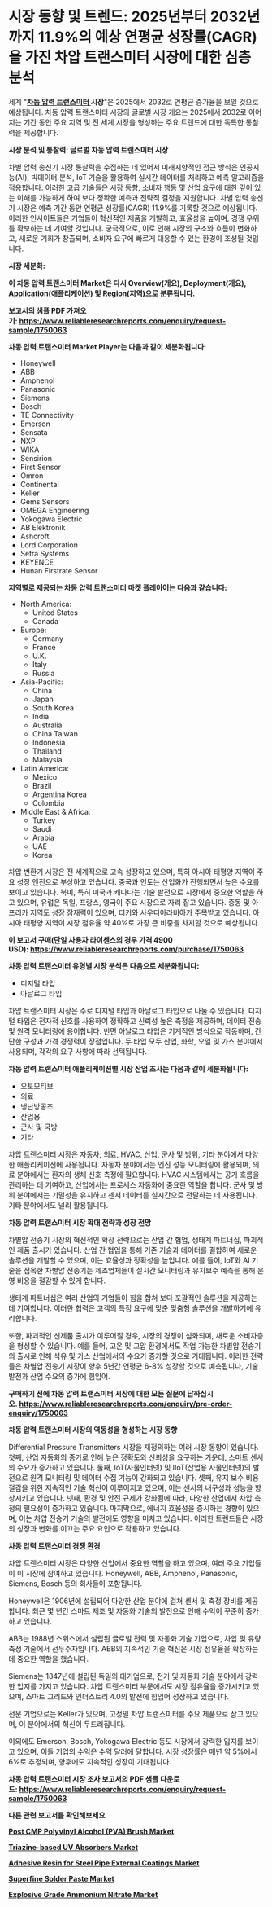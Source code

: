 <p><h1>시장 동향 및 트렌드: 2025년부터 2032년까지 11.9%의 예상 연평균 성장률(CAGR)을 가진 차압 트랜스미터 시장에 대한 심층 분석</h1></p><p>세계 "<strong><a href="https://www.reliableresearchreports.com/differential-pressure-transmitters-r1750063?utm_campaign=106&utm_medium=8&utm_source=Github&utm_content=ia&utm_term=02022025&utm_id=differential-pressure-transmitters">차동 압력 트랜스미터&nbsp;</a></strong><strong>시장</strong>"은 2025에서 2032로 연평균 증가율을 보일 것으로 예상됩니다. 차동 압력 트랜스미터 시장의 글로벌 시장 개요는 2025에서 2032로 이어지는 기간 동안 주요 지역 및 전 세계 시장을 형성하는 주요 트렌드에 대한 독특한 통찰력을 제공합니다.</p>
<p><strong>시장 분석 및 통찰력: 글로벌 차동 압력 트랜스미터 시장</strong></p>
<p><p>차별 압력 송신기 시장 통찰력을 수집하는 데 있어서 미래지향적인 접근 방식은 인공지능(AI), 빅데이터 분석, IoT 기술을 활용하여 실시간 데이터를 처리하고 예측 알고리즘을 적용합니다. 이러한 고급 기술들은 시장 동향, 소비자 행동 및 산업 요구에 대한 깊이 있는 이해를 가능하게 하여 보다 정확한 예측과 전략적 결정을 지원합니다. 차별 압력 송신기 시장은 예측 기간 동안 연평균 성장률(CAGR) 11.9%를 기록할 것으로 예상됩니다. 이러한 인사이트들은 기업들이 혁신적인 제품을 개발하고, 효율성을 높이며, 경쟁 우위를 확보하는 데 기여할 것입니다. 궁극적으로, 이로 인해 시장의 구조와 흐름이 변화하고, 새로운 기회가 창출되며, 소비자 요구에 빠르게 대응할 수 있는 환경이 조성될 것입니다.</p><a href="%7CAUTHORITHY_DOMAIN_URL%7C?utm_campaign=106&utm_medium=8&utm_source=Github&utm_content=ia&utm_term=02022025&utm_id=differential-pressure-transmitters"></a></p>
<p><strong>시장 세분화:</strong></p>
<p><strong>이 차동 압력 트랜스미터 Market은 다시 Overview(개요), Deployment(개요), Application(애플리케이션) 및 Region(지역)으로 분류됩니다.</strong></p>
<p><strong>보고서의 샘플 PDF 가져오기:&nbsp;<a href="https://www.reliableresearchreports.com/enquiry/request-sample/1750063?utm_campaign=106&utm_medium=8&utm_source=Github&utm_content=ia&utm_term=02022025&utm_id=differential-pressure-transmitters">https://www.reliableresearchreports.com/enquiry/request-sample/1750063</a></strong><strong></strong></p>
<p><strong>차동 압력 트랜스미터 Market Player는 다음과 같이 세분화됩니다:</strong></p>
<p><ul><li>Honeywell</li><li>ABB</li><li>Amphenol</li><li>Panasonic</li><li>Siemens</li><li>Bosch</li><li>TE Connectivity</li><li>Emerson</li><li>Sensata</li><li>NXP</li><li>WIKA</li><li>Sensirion</li><li>First Sensor</li><li>Omron</li><li>Continental</li><li>Keller</li><li>Gems Sensors</li><li>OMEGA Engineering</li><li>Yokogawa Electric</li><li>AB Elektronik</li><li>Ashcroft</li><li>Lord Corporation</li><li>Setra Systems</li><li>KEYENCE</li><li>Hunan Firstrate Sensor</li></ul></p>
<p><strong>지역별로 제공되는 차동 압력 트랜스미터 마켓 플레이어는 다음과 같습니다:</strong></p>
<p><ul>
    <li>
        North America:
        <ul>
            <li>United States</li>
            <li>Canada</li>
        </ul>
    </li>
    <li>
        Europe:
        <ul>
            <li>Germany</li>
            <li>France</li>
            <li>U.K.</li>
            <li>Italy</li>
            <li>Russia</li>
        </ul>
    </li>
    <li>
        Asia-Pacific:
        <ul>
            <li>China</li>
            <li>Japan</li>
            <li>South Korea</li>
            <li>India</li>
            <li>Australia</li>
            <li>China Taiwan</li>
            <li>Indonesia</li>
            <li>Thailand</li>
            <li>Malaysia</li>
        </ul>
    </li>
    <li>
        Latin America:
        <ul>
            <li>Mexico</li>
            <li>Brazil</li>
            <li>Argentina Korea</li>
            <li>Colombia</li>
        </ul>
    </li>
    <li>
        Middle East & Africa:
        <ul>
            <li>Turkey</li>
            <li>Saudi</li>
            <li>Arabia</li>
            <li>UAE</li>
            <li>Korea</li>
        </ul>
    </li>
    </ul></p>
<p><p>차압 변환기 시장은 전 세계적으로 고속 성장하고 있으며, 특히 아시아 태평양 지역이 주요 성장 엔진으로 부상하고 있습니다. 중국과 인도는 산업화가 진행되면서 높은 수요를 보이고 있습니다. 북미, 특히 미국과 캐나다는 기술 발전으로 시장에서 중요한 역할을 하고 있으며, 유럽은 독일, 프랑스, 영국이 주요 시장으로 자리 잡고 있습니다. 중동 및 아프리카 지역도 성장 잠재력이 있으며, 터키와 사우디아라비아가 주목받고 있습니다. 아시아 태평양 지역이 시장 점유율 약 40%로 가장 큰 비중을 차지할 것으로 예상됩니다.</p></p>
<p><strong>이 보고서 구매(단일 사용자 라이센스의 경우 가격 4900 USD):&nbsp;<a href="https://www.reliableresearchreports.com/purchase/1750063?utm_campaign=106&utm_medium=8&utm_source=Github&utm_content=ia&utm_term=02022025&utm_id=differential-pressure-transmitters">https://www.reliableresearchreports.com/purchase/1750063</a></strong></p>
<p><strong>차동 압력 트랜스미터 유형별 시장 분석은 다음으로 세분화됩니다:</strong></p>
<p><ul><li>디지털 타입</li><li>아날로그 타입</li></ul></p>
<p><p>차압 트랜스미터 시장은 주로 디지털 타입과 아날로그 타입으로 나눌 수 있습니다. 디지털 타입은 전자적 신호를 사용하여 정확하고 신뢰성 높은 측정을 제공하며, 데이터 전송 및 원격 모니터링에 용이합니다. 반면 아날로그 타입은 기계적인 방식으로 작동하며, 간단한 구성과 가격 경쟁력이 장점입니다. 두 타입 모두 산업, 화학, 오일 및 가스 분야에서 사용되며, 각각의 요구 사항에 따라 선택됩니다.</p></p>
<p><strong>차동 압력 트랜스미터 애플리케이션별 시장 산업 조사는 다음과 같이 세분화됩니다:</strong></p>
<p><ul><li>오토모티브</li><li>의료</li><li>냉난방공조</li><li>산업용</li><li>군사 및 국방</li><li>기타</li></ul></p>
<p><p>차압 트랜스미터 시장은 자동차, 의료, HVAC, 산업, 군사 및 방위, 기타 분야에서 다양한 애플리케이션에 사용됩니다. 자동차 분야에서는 엔진 성능 모니터링에 활용되며, 의료 분야에서는 환자의 생체 신호 측정에 필요합니다. HVAC 시스템에서는 공기 흐름을 관리하는 데 기여하고, 산업에서는 프로세스 자동화에 중요한 역할을 합니다. 군사 및 방위 분야에서는 기밀성을 유지하고 센서 데이터를 실시간으로 전달하는 데 사용됩니다. 기타 분야에서도 널리 활용됩니다.</p></p>
<p><strong>차동 압력 트랜스미터 시장 확대 전략과 성장 전망</strong></p>
<p><p>차별압 전송기 시장의 혁신적인 확장 전략으로는 산업 간 협업, 생태계 파트너십, 파괴적인 제품 출시가 있습니다. 산업 간 협업을 통해 기존 기술과 데이터를 결합하여 새로운 솔루션을 개발할 수 있으며, 이는 효율성과 정확성을 높입니다. 예를 들어, IoT와 AI 기술을 접목한 차별압 전송기는 제조업체들이 실시간 모니터링과 유지보수 예측을 통해 운영 비용을 절감할 수 있게 합니다.</p><p>생태계 파트너십은 여러 산업의 기업들이 힘을 합쳐 보다 포괄적인 솔루션을 제공하는 데 기여합니다. 이러한 협력은 고객의 특정 요구에 맞춘 맞춤형 솔루션을 개발하기에 유리합니다. </p><p>또한, 파괴적인 신제품 출시가 이루어질 경우, 시장의 경쟁이 심화되며, 새로운 소비자층을 형성할 수 있습니다. 예를 들어, 고온 및 고압 환경에서도 작업 가능한 차별압 전송기의 출시로 인해 석유 및 가스 산업에서의 수요가 증가할 것으로 기대됩니다. 이러한 전략들은 차별압 전송기 시장이 향후 5년간 연평균 6-8% 성장할 것으로 예측됩니다, 기술 발전과 산업 수요의 증가에 힘입어.</p></p>
<p><strong>구매하기 전에 차동 압력 트랜스미터 시장에 대한 모든 질문에 답하십시오.&nbsp;<a href="https://www.reliableresearchreports.com/enquiry/pre-order-enquiry/1750063?utm_campaign=106&utm_medium=8&utm_source=Github&utm_content=ia&utm_term=02022025&utm_id=differential-pressure-transmitters">https://www.reliableresearchreports.com/enquiry/pre-order-enquiry/1750063</a></strong><strong></strong></p>
<p><strong>차동 압력 트랜스미터 시장의 역동성을 형성하는 시장 동향</strong></p>
<p><p>Differential Pressure Transmitters 시장을 재정의하는 여러 시장 동향이 있습니다. 첫째, 산업 자동화의 증가로 인해 높은 정확도와 신뢰성을 요구하는 가운데, 스마트 센서의 수요가 증가하고 있습니다. 둘째, IoT(사물인터넷) 및 IIoT(산업용 사물인터넷)의 발전으로 원격 모니터링 및 데이터 수집 기능이 강화되고 있습니다. 셋째, 유지 보수 비용 절감을 위한 지속적인 기술 혁신이 이루어지고 있으며, 이는 센서의 내구성과 성능을 향상시키고 있습니다. 넷째, 환경 및 안전 규제가 강화됨에 따라, 다양한 산업에서 차압 측정의 필요성이 증가하고 있습니다. 마지막으로, 에너지 효율성을 중시하는 경향이 있으며, 이는 차압 전송기 기술의 발전에도 영향을 미치고 있습니다. 이러한 트렌드들은 시장의 성장과 변화를 이끄는 주요 요인으로 작용하고 있습니다.</p></p>
<p><strong>차동 압력 트랜스미터 경쟁 환경</strong></p>
<p><p>차압 트랜스미터 시장은 다양한 산업에서 중요한 역할을 하고 있으며, 여러 주요 기업들이 이 시장에 참여하고 있습니다. Honeywell, ABB, Amphenol, Panasonic, Siemens, Bosch 등의 회사들이 포함됩니다. </p><p>Honeywell은 1906년에 설립되어 다양한 산업 분야에 걸쳐 센서 및 측정 장비를 제공합니다. 최근 몇 년간 스마트 제조 및 자동화 기술의 발전으로 인해 수익이 꾸준히 증가하고 있습니다.</p><p>ABB는 1988년 스위스에서 설립된 글로벌 전력 및 자동화 기술 기업으로, 차압 및 유량 측정 기술에서 선두주자입니다. ABB의 지속적인 기술 혁신은 시장 점유율을 확장하는 데 중요한 역할을 했습니다.</p><p>Siemens는 1847년에 설립된 독일의 대기업으로, 전기 및 자동화 기술 분야에서 강력한 입지를 가지고 있습니다. 차압 트랜스미터 부문에서도 시장 점유율을 증가시키고 있으며, 스마트 그리드와 인더스트리 4.0의 발전에 힘입어 성장하고 있습니다.</p><p>전문 기업으로는 Keller가 있으며, 고정밀 차압 트랜스미터를 주요 제품으로 삼고 있으며, 이 분야에서의 혁신이 두드러집니다.</p><p>이외에도 Emerson, Bosch, Yokogawa Electric 등도 시장에서 강력한 입지를 보이고 있으며, 이들 기업의 수익은 수억 달러에 달합니다. 시장 성장률은 매년 약 5%에서 6%로 추정되며, 향후에도 지속적인 성장이 기대됩니다.</p></p>
<p><strong>차동 압력 트랜스미터 시장 조사 보고서의 PDF 샘플 다운로드:&nbsp;<a href="https://www.reliableresearchreports.com/enquiry/request-sample/1750063?utm_campaign=106&utm_medium=8&utm_source=Github&utm_content=ia&utm_term=02022025&utm_id=differential-pressure-transmitters">https://www.reliableresearchreports.com/enquiry/request-sample/1750063</a></strong></p>
<p><strong></strong></p>
<p><strong></strong></p>
<p><strong></strong></p>
<p><strong></strong></p>
<p><strong>다른 관련 보고서를 확인해보세요</strong></p>
<p><strong><p><a href="https://github.com/klaassenmackenzie6/Market-Research-Report-List-1/blob/main/post-cmp-polyvinyl-alcohol-pva-brush-market.md?utm_campaign=106&utm_medium=8&utm_source=Github&utm_content=ia&utm_term=02022025&utm_id=differential-pressure-transmitters">Post CMP Polyvinyl Alcohol (PVA) Brush Market</a></p><p><a href="https://github.com/tanekacalderon743/Market-Research-Report-List-1/blob/main/triazine-based-uv-absorbers-market.md?utm_campaign=106&utm_medium=8&utm_source=Github&utm_content=ia&utm_term=02022025&utm_id=differential-pressure-transmitters">Triazine-based UV Absorbers Market</a></p><p><a href="https://github.com/lvaill871987/Market-Research-Report-List-1/blob/main/adhesive-resin-for-steel-pipe-external-coatings-market.md?utm_campaign=106&utm_medium=8&utm_source=Github&utm_content=ia&utm_term=02022025&utm_id=differential-pressure-transmitters">Adhesive Resin for Steel Pipe External Coatings Market</a></p><p><a href="https://github.com/ahamdyzabira4/Market-Research-Report-List-1/blob/main/superfine-solder-paste-market.md?utm_campaign=106&utm_medium=8&utm_source=Github&utm_content=ia&utm_term=02022025&utm_id=differential-pressure-transmitters">Superfine Solder Paste Market</a></p><p><a href="https://github.com/stephaniwo144/Market-Research-Report-List-1/blob/main/explosive-grade-ammonium-nitrate-market.md?utm_campaign=106&utm_medium=8&utm_source=Github&utm_content=ia&utm_term=02022025&utm_id=differential-pressure-transmitters">Explosive Grade Ammonium Nitrate Market</a></p></strong></p>